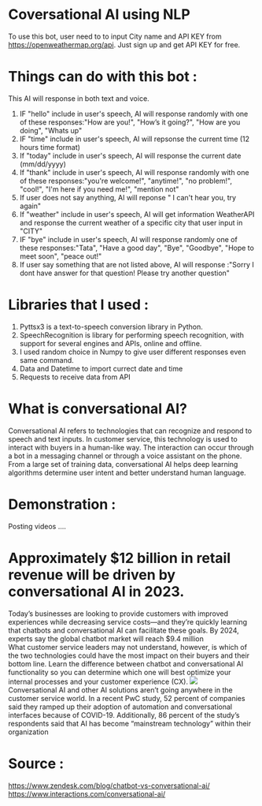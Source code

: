 # Coversational AI using NLP 
To use this bot, user need to to input City name and API KEY from https://openweathermap.org/api. Just sign up and get API KEY for free.  
# Things can do with this bot :
This AI will response in both text and voice.    
1. IF "hello" include in user's speech, AI will response randomly with one of these responses:"How are you!", "How’s it going?", "How are you doing", "Whats up"    
2. IF "time" include in user's speech, AI will repsonse the current time (12 hours time format)    
3. If "today" include in user's speech, AI will response the current date (mm/dd/yyyy)    
4. If "thank" include in user's speech, AI will response randomly with one of these responses:"you're welcome!", "anytime!", "no problem!", "cool!", "I'm here if you need me!", "mention not"   
5. If user does not say anything, AI will reponse " I can't hear you, try again"   
6. If "weather" include in user's speech, AI will get information WeatherAPI and response the current weather of a specific city that user input in "CITY"  
7. IF "bye" include in user's speech, AI will response randomly one of these responses:"Tata", "Have a good day", "Bye", "Goodbye", "Hope to meet soon", "peace out!"    
8. If user say something that are not listed above, AI will response :"Sorry I dont have answer for that question! Please try another question"    
  
# Libraries that I used :   
1. Pyttsx3 is a text-to-speech conversion library in Python.   
2. SpeechRecognition is library for performing speech recognition, with support for several engines and APIs, online and offline.  
3. I used random choice in Numpy to give user different responses even same command.    
4. Data and Datetime to import currect date and time     
5. Requests to receive data from API      
# What is conversational AI?  
Conversational AI refers to technologies that can recognize and respond to speech and text inputs. In customer service, this technology is used to interact with buyers in a human-like way. The interaction can occur through a bot in a messaging channel or through a voice assistant on the phone. From a large set of training data, conversational AI helps deep learning algorithms determine user intent and better understand human language.  
# Demonstration :   
Posting videos .... 





# Approximately $12 billion in retail revenue will be driven by conversational AI in 2023.  
Today’s businesses are looking to provide customers with improved experiences while decreasing service costs—and they’re quickly learning that chatbots and conversational AI can facilitate these goals. By 2024, experts say the global chatbot market will reach $9.4 million     
What customer service leaders may not understand, however, is which of the two technologies could have the most impact on their buyers and their bottom line. Learn the difference between chatbot and conversational AI functionality so you can determine which one will best optimize your internal processes and your customer experience (CX). 
<img src=https://www.interactions.com/wp-content/uploads/2019/11/conversational_ai_graphics_svg_version_graphic_1.svg>    
Conversational AI and other AI solutions aren’t going anywhere in the customer service world. In a recent PwC study, 52 percent of companies said they ramped up their adoption of automation and conversational interfaces because of COVID-19. Additionally, 86 percent of the study’s respondents said that AI has become “mainstream technology” within their organization  
# Source :   
https://www.zendesk.com/blog/chatbot-vs-conversational-ai/  
https://www.interactions.com/conversational-ai/   


